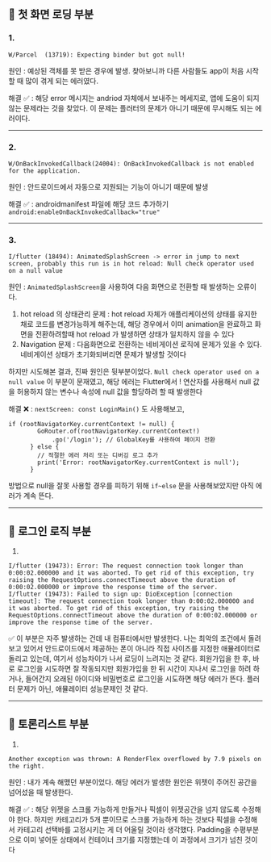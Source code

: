## 📌 첫 화면 로딩 부분

### 1. 
```
W/Parcel  (13719): Expecting binder but got null!
```
원인 : 예상된 객체를 못 받은 경우에 발생. 찾아보니까 다른 사람들도 app이 처음 시작할 때 많이 겪게 되는 에러였다.

해결 ✅ : 해당 error 메시지는 andriod 자체에서 보내주는 메세지로, 앱에 도움이 되지 않는 문제라는 것을 찾았다. 이 문제는 플러터의 문제가 아니기 때문에 무시해도 되는 에러이다.

---

### 2. 
```
W/OnBackInvokedCallback(24004): OnBackInvokedCallback is not enabled for the application.
```
원인 : 안드로이드에서 자동으로 지원되는 기능이 아니기 때문에 발생

해결 ✅ : androidmanifest 파일에 해당 코드 추가하기  ```android:enableOnBackInvokedCallback="true"```

---

### 3.
```
I/flutter (18494): AnimatedSplashScreen -> error in jump to next screen, probably this run is in hot reload: Null check operator used on a null value
```
원인 : `AnimatedSplashScreen`을 사용하여 다음 화면으로 전환할 때 발생하는 오류이다. 
1. hot reload 의 상태관리 문제 : hot reload 자체가 애플리케이션의 상태를 유지한 채로 코드를 변경가능하게 해주는데, 해당 경우에서 이미 animation을 완료하고 화면을 전환하려할때 hot reload 가 발생하면 상태가 일치하지 않을 수 있다
2. Navigation 문제 : 다음화면으로 전환하는 네비게이션 로직에 문제가 있을 수 있다. 네비게이션 상태가 초기화되버리면 문제가 발생할 것이다

하지만 시도해본 결과, 진짜 원인은 뒷부분이었다. `Null check operator used on a null value` 이 부분이 문재였고, 해당 에러는 Flutter에서 ! 연산자를 사용해서 null 값을 허용하지 않는 변수나 속성에 null 값을 할당하려 할 때 발생한다

해결 ❌ : 
`nextScreen: const LoginMain()` 도 사용해보고, 
```
if (rootNavigatorKey.currentContext != null) {
        GoRouter.of(rootNavigatorKey.currentContext!)
            .go('/login'); // GlobalKey를 사용하여 페이지 전환
      } else {
        // 적절한 에러 처리 또는 디버깅 로그 추가
        print('Error: rootNavigatorKey.currentContext is null');
      }
```
방법으로 null을 잘못 사용할 경우를 피하기 위해 `if~else` 문을 사용해보았지만 아직 에러가 계속 뜬다. 

---

## 📌 로그인 로직 부분

1. 
```
I/flutter (19473): Error: The request connection took longer than 0:00:02.000000 and it was aborted. To get rid of this exception, try raising the RequestOptions.connectTimeout above the duration of 0:00:02.000000 or improve the response time of the server.
I/flutter (19473): Failed to sign up: DioException [connection timeout]: The request connection took longer than 0:00:02.000000 and it was aborted. To get rid of this exception, try raising the RequestOptions.connectTimeout above the duration of 0:00:02.000000 or improve the response time of the server.
```
✅
이 부분은 자주 발생하는 건데 내 컴퓨터에서만 발생한다. 나는 최악의 조건에서 돌려보고 있어서 안드로이드에서 제공하는 폰이 아니라 직접 사이즈를 지정한 애뮬레이터로 돌리고 있는데, 여기서 성능차이가 나서 로딩이 느려지는 것 같다.
회원가입을 한 후, 바로 로그인을 시도하면 잘 작동되지만 회원가입을 한 뒤 시간이 지나서 로그인을 하려 하거나, 들어간지 오래된 아이디와 비밀번호로 로그인을 시도하면 해당 에러가 뜬다. 플러터 문제가 아닌, 애뮬레이터 성능문제인 것 같다.

---

## 📌 토론리스트 부분

1. 
```
Another exception was thrown: A RenderFlex overflowed by 7.9 pixels on the right.
```

원인 : 내가 계속 해맸던 부분이었다. 해당 에러가 발생한 원인은 위젯이 주어진 공간을 넘어섰을 때 발생한다.

해결 ✅ : 해당 위젯을 스크롤 가능하게 만들거나 픽셀이 위젯공간을 넘지 않도록 수정해야 한다. 하지만 카테고리가 5개 뿐이므로 스크롤 가능하게 하는 것보다 픽셀을 수정해서 카테고리 선택바를 고정시키는 게 더 어울릴 것이라 생각했다.
Padding을 수평부분으로 이미 넣어둔 상태에서 컨테이너 크기를 지정했는데 이 과정에서 크기가 넘친 것이다
